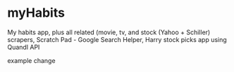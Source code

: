 # myHabits
My habits app, plus all related (movie, tv, and stock (Yahoo + Schiller) scrapers, Scratch Pad - Google Search Helper, Harry stock picks app using Quandl API

example change

